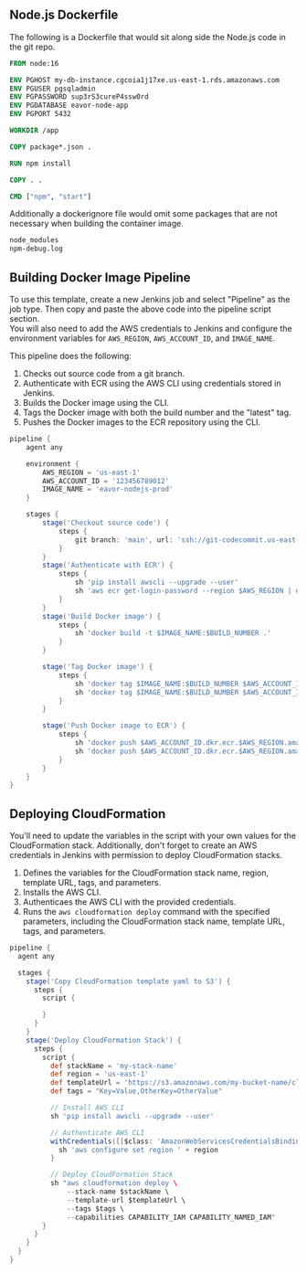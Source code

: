 ## Node.js Dockerfile

The following is a Dockerfile that would sit along side the Node.js code in the git repo. <br>
```dockerfile
FROM node:16

ENV PGHOST my-db-instance.cgcoia1j17xe.us-east-1.rds.amazonaws.com
ENV PGUSER pgsqladmin
ENV PGPASSWORD sup3rS3cureP4ssw0rd
ENV PGDATABASE eavor-node-app
ENV PGPORT 5432

WORKDIR /app

COPY package*.json .

RUN npm install

COPY . .

CMD ["npm", "start"]
```

Additionally a dockerignore file would omit some packages that are not necessary when building the container image. <br>
```dockerfile
node_modules
npm-debug.log
```

## Building Docker Image Pipeline

To use this template, create a new Jenkins job and select "Pipeline" as the job type. Then copy and paste the above code into the pipeline script section. <br>
You will also need to add the AWS credentials to Jenkins and configure the environment variables for `AWS_REGION`, `AWS_ACCOUNT_ID`, and `IMAGE_NAME`.<br>


This pipeline does the following:<br> 
1. Checks out source code from a git branch.
2. Authenticate with ECR using the AWS CLI using credentials stored in Jenkins.
3. Builds the Docker image using the CLI.
4. Tags the Docker image with both the build number and the "latest" tag.
5. Pushes the Docker images to the ECR repository using the CLI.<br>
```groovy
pipeline {
    agent any

    environment {
        AWS_REGION = 'us-east-1'
        AWS_ACCOUNT_ID = '123456789012'
        IMAGE_NAME = 'eavor-nodejs-prod'
    }

    stages {
        stage('Checkout source code') {
            steps {
                git branch: 'main', url: 'ssh://git-codecommit.us-east-1.amazonaws.com/v1/repos/eavor-nodejs-prod-app'
            }
        }
        stage('Authenticate with ECR') {
            steps {
                sh 'pip install awscli --upgrade --user'
                sh 'aws ecr get-login-password --region $AWS_REGION | docker login --username AWS --password-stdin $AWS_ACCOUNT_ID.dkr.ecr.$AWS_REGION.amazonaws.com'
            }
        }
        stage('Build Docker image') {
            steps {
                sh 'docker build -t $IMAGE_NAME:$BUILD_NUMBER .'
            }
        }

        stage('Tag Docker image') {
            steps {
                sh 'docker tag $IMAGE_NAME:$BUILD_NUMBER $AWS_ACCOUNT_ID.dkr.ecr.$AWS_REGION.amazonaws.com/$IMAGE_NAME:$BUILD_NUMBER'
                sh 'docker tag $IMAGE_NAME:$BUILD_NUMBER $AWS_ACCOUNT_ID.dkr.ecr.$AWS_REGION.amazonaws.com/$IMAGE_NAME:latest'
            }
        }

        stage('Push Docker image to ECR') {
            steps {
                sh 'docker push $AWS_ACCOUNT_ID.dkr.ecr.$AWS_REGION.amazonaws.com/$IMAGE_NAME:$BUILD_NUMBER'
                sh 'docker push $AWS_ACCOUNT_ID.dkr.ecr.$AWS_REGION.amazonaws.com/$IMAGE_NAME:latest'
            }
        }
    }
}
```

## Deploying CloudFormation 

You'll need to update the variables in the script with your own values for the CloudFormation stack. Additionally, don't forget to create an AWS credentials in Jenkins with permission to deploy CloudFormation stacks.

1. Defines the variables for the CloudFormation stack name, region, template URL, tags, and parameters.
2. Installs the AWS CLI.
3. Authenticaes the AWS CLI with the provided credentials.
4. Runs the `aws cloudformation deploy` command with the specified parameters, including the CloudFormation stack name, template URL, tags, and parameters.
```groovy
pipeline {
  agent any

  stages {
    stage('Copy CloudFormation template yaml to S3') {
      steps {
        script {

        }
      }
    }
    stage('Deploy CloudFormation Stack') {
      steps {
        script {
          def stackName = 'my-stack-name'
          def region = 'us-east-1'
          def templateUrl = 'https://s3.amazonaws.com/my-bucket-name/cloudformation.yaml'
          def tags = "Key=Value,OtherKey=OtherValue"

          // Install AWS CLI
          sh 'pip install awscli --upgrade --user'

          // Authenticate AWS CLI
          withCredentials([[$class: 'AmazonWebServicesCredentialsBinding', credentialsId: 'aws-creds', accessKeyVariable: 'AWS_ACCESS_KEY_ID', secretKeyVariable: 'AWS_SECRET_ACCESS_KEY']]) {
            sh 'aws configure set region ' + region
          }

          // Deploy CloudFormation Stack
          sh "aws cloudformation deploy \
              --stack-name $stackName \
              --template-url $templateUrl \
              --tags $tags \
              --capabilities CAPABILITY_IAM CAPABILITY_NAMED_IAM"
        }
      }
    }
  }
}
```
